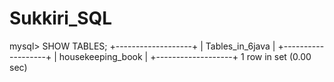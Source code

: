 # Sukkiri_SQL

mysql> SHOW TABLES;
+-------------------+
| Tables_in_6java   |
+-------------------+
| housekeeping_book |
+-------------------+
1 row in set (0.00 sec)
